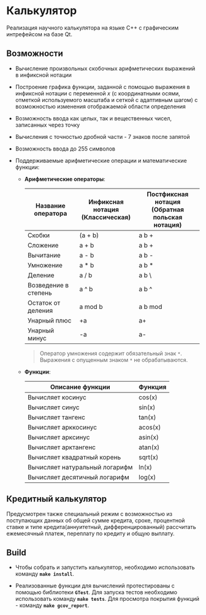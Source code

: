 # Калькулятор

Реализация научного калькулятора на языке С++ с графическим интрефейсом на базе Qt.

## Возможности

- Вычисление произвольных скобочных арифметических выражений в инфиксной нотации

- Построение графика функции, заданной с помощью выражения в инфиксной нотации с переменной _x_  (с координатными осями, отметкой используемого масштаба и сеткой с адаптивным шагом) с возможностью изменения отображаемой области определения

- Возможность ввода как целых, так и вещественных чисел, записанных через точку

- Вычисления с точностью дробной части - 7 знаков после запятой

- Возможность ввода до 255 символов

- Поддерживаемые арифметические операции и математические функции:
    - **Арифметические операторы**:

        | Название оператора | Инфиксная нотация <br /> (Классическая) |  Постфиксная нотация <br /> (Обратная польская нотация) |
        | ------ | ------ | ------ |
        | Скобки | (a + b) | a b + |
        | Сложение | a + b | a b + |
        | Вычитание | a - b | a b - |
        | Умножение | a * b | a b * |
        | Деление | a / b | a b \ |
        | Возведение в степень | a ^ b | a b ^ |
        | Остаток от деления | a mod b | a b mod |
        | Унарный плюс | +a | a+ |
        | Унарный минус | -a | a- |

        >Оператор умножения содержит обязательный знак `*`. Выражения с опущенным знаком `*` не обрабатываются.

    - **Функции**:
  
        | Описание функции | Функция |   
        | ---------------- | ------- |  
        | Вычисляет косинус | cos(x) |   
        | Вычисляет синус | sin(x) |  
        | Вычисляет тангенс | tan(x) |  
        | Вычисляет арккосинус | acos(x) | 
        | Вычисляет арксинус | asin(x) | 
        | Вычисляет арктангенс | atan(x) |
        | Вычисляет квадратный корень | sqrt(x) |
        | Вычисляет натуральный логарифм | ln(x) | 
        | Вычисляет десятичный логарифм | log(x) |


## Кредитный калькулятор

Предусмотрен также специальный режим с возможностью из поступающих данных об общей сумме кредита, сроке, процентной ставке и типе кредита(аннуитетный, дифференцированный) рассчитать ежемесячный платеж, переплату по кредиту и общую выплату.

## Build

- Чтобы собрать и запустить калькулятор, необходимо использовать команду **`make install`**.

- Реализованные функции для вычислений протестированы с помощью библиотеки **`GTest`**. Для запуска тестов необходимо использовать команду **`make tests`**. Для просмотра покрытия функций - команду **`make gcov_report`**.